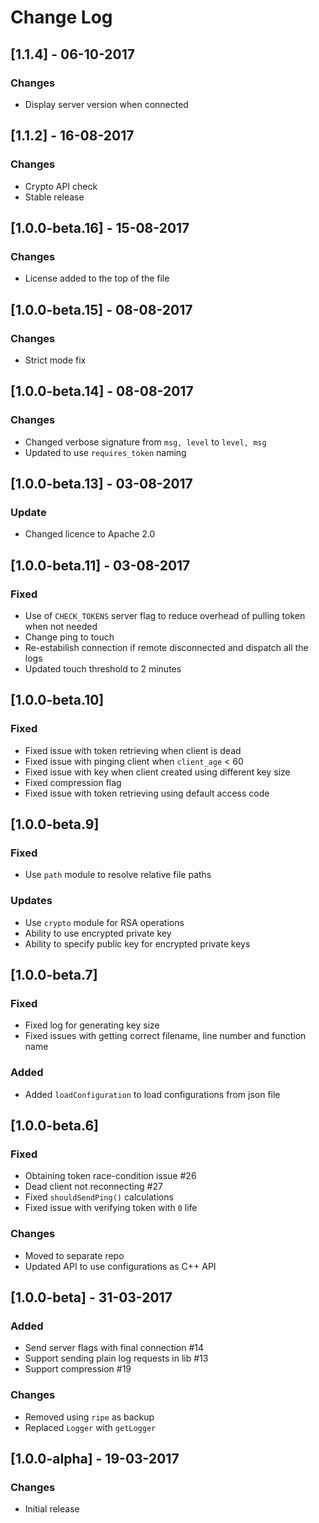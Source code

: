 # Change Log

## [1.1.4] - 06-10-2017
### Changes
- Display server version when connected

## [1.1.2] - 16-08-2017
### Changes
- Crypto API check
- Stable release

## [1.0.0-beta.16] - 15-08-2017
### Changes
- License added to the top of the file

## [1.0.0-beta.15] - 08-08-2017
### Changes
- Strict mode fix

## [1.0.0-beta.14] - 08-08-2017
### Changes
- Changed verbose signature from `msg, level` to `level, msg`
- Updated to use `requires_token` naming

## [1.0.0-beta.13] - 03-08-2017
### Update
- Changed licence to Apache 2.0

## [1.0.0-beta.11] - 03-08-2017
### Fixed
- Use of `CHECK_TOKENS` server flag to reduce overhead of pulling token when not needed
- Change ping to touch
- Re-estabilish connection if remote disconnected and dispatch all the logs
- Updated touch threshold to 2 minutes

## [1.0.0-beta.10]
### Fixed
- Fixed issue with token retrieving when client is dead
- Fixed issue with pinging client when `client_age` < 60
- Fixed issue with key when client created using different key size
- Fixed compression flag
- Fixed issue with token retrieving using default access code

## [1.0.0-beta.9]
### Fixed
- Use `path` module to resolve relative file paths

### Updates
- Use `crypto` module for RSA operations
- Ability to use encrypted private key
- Ability to specify public key for encrypted private keys

## [1.0.0-beta.7]
### Fixed
- Fixed log for generating key size
- Fixed issues with getting correct filename, line number and function name

### Added
- Added `loadConfiguration` to load configurations from json file

## [1.0.0-beta.6]
### Fixed
- Obtaining token race-condition issue #26
- Dead client not reconnecting #27
- Fixed `shouldSendPing()` calculations
- Fixed issue with verifying token with `0` life

### Changes
- Moved to separate repo
- Updated API to use configurations as C++ API

## [1.0.0-beta] - 31-03-2017
### Added
- Send server flags with final connection #14
- Support sending plain log requests in lib #13
- Support compression #19

### Changes
- Removed using `ripe` as backup
- Replaced `Logger` with `getLogger`

## [1.0.0-alpha] - 19-03-2017
### Changes
 - Initial release
